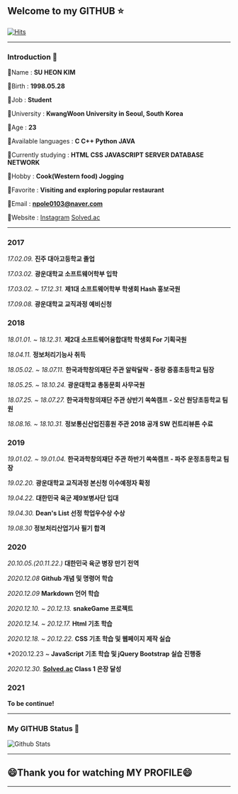 ## Welcome to my GITHUB :star:

[![Hits](https://hits.seeyoufarm.com/api/count/incr/badge.svg?url=https%3A%2F%2Fgithub.com%2Fnpole0103&count_bg=%2318E539&title_bg=%23000000&icon=github.svg&icon_color=%23E7E7E7&title=Visitor&edge_flat=false)](https://github.com/npole0103)

---
### Introduction :bust_in_silhouette:

💬Name : **SU HEON KIM**

💬Birth : **1998.05.28**

💬Job : **Student**

💬University : **KwangWoon University in Seoul, South Korea**

💬Age : **23**

💬Available languages : **C C++ Python JAVA**

💬Currently studying : **HTML CSS JAVASCRIPT SERVER DATABASE NETWORK**

💬Hobby : **Cook(Western food) Jogging**

💬Favorite : **Visiting and exploring popular restaurant**

💬Email : **npole0103@naver.com**

💬Website : [Instagram](http://instagram.com/su_honey_98) [Solved.ac](http://solved.ac/npole0103)

---
### 2017

*17.02.09.* **진주 대아고등학교 졸업**

*17.03.02.* **광운대학교 소프트웨어학부 입학**

*17.03.02. ~ 17.12.31.* **제1대 소프트웨어학부 학생회 Hash 홍보국원**

*17.09.08.* **광운대학교 교직과정 예비신청**

### 2018

*18.01.01. ~ 18.12.31.* **제2대 소프트웨어융합대학 학생회 For 기획국원**

*18.04.11.* **정보처리기능사 취득**

*18.05.02. ~ 18.07.11.* **한국과학창의재단 주관 알락달락 - 중랑 중흥초등학교 팀장**

*18.05.25. ~ 18.10.24.* **광운대학교 총동문회 사무국원**

*18.07.25. ~ 18.07.27.* **한국과학창의재단 주관 상반기 쏙쏙캠프 - 오산 원당초등학교 팀원**

*18.08.16. ~ 18.10.31.* **정보통신산업진흥원 주관 2018 공개 SW 컨트리뷰톤 수료**

### 2019

*19.01.02. ~ 19.01.04.* **한국과학창의재단 주관 하반기 쏙쏙캠프 - 파주 운정초등학교 팀장**

*19.02.20.* **광운대학교 교직과정 본신청 이수예정자 확정**

*19.04.22.* **대한민국 육군 제9보병사단 입대**

*19.04.30.* **Dean's List 선정 학업우수상 수상**

*19.08.30* **정보처리산업기사 필기 합격**

### 2020

*20.10.05.(20.11.22.)* **대한민국 육군 병장 만기 전역**

*2020.12.08* **Github 개념 및 명령어 학습**

*2020.12.09* **Markdown 언어 학습**

*2020.12.10. ~ 20.12.13.* **snakeGame 프로젝트**

*2020.12.14. ~ 20.12.17.* **Html 기초 학습**

*2020.12.18. ~ 20.12.22.* **CSS 기초 학습 및 웹페이지 제작 실습**

*2020.12.23 ~ **JavaScript 기초 학습 및 jQuery Bootstrap 실습 진행중**

*2020.12.30.* **[Solved.ac](https://solved.ac/npole0103) Class 1 은장 달성**

### 2021

**To be continue!**

---
### My GITHUB Status :book:
![Github Stats](https://github-readme-stats.vercel.app/api?username=npole0103&show_icons=true)

---
## **😄Thank you for watching MY PROFILE😄**

---
<!--
**npole0103/npole0103** is a ✨ _special_ ✨ repository because its `README.md` (this file) appears on your GitHub profile.

Here are some ideas to get you started:

- 🔭 I’m currently working on ...
- 🌱 I’m currently learning ...
- 👯 I’m looking to collaborate on ...
- 🤔 I’m looking for help with ...
- 💬 Ask me about ...
- 📫 How to reach me: ...
- 😄 Pronouns: ...
- ⚡ Fun fact: ...
-->
